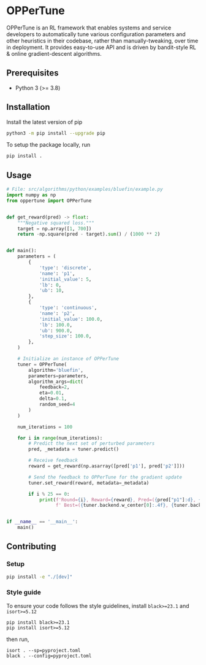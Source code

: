 # OPPerTune

OPPerTune is an RL framework that enables systems and service developers to automatically tune various configuration
parameters and other heuristics in their codebase, rather than manually-tweaking, over time in deployment. It provides
easy-to-use API and is driven by bandit-style RL & online gradient-descent algorithms.

## Prerequisites

- Python 3 (>= 3.8)

## Installation

Install the latest version of pip

```bash
python3 -m pip install --upgrade pip
```

To setup the package locally, run

```bash
pip install .
```

## Usage

```python
# File: src/algorithms/python/examples/bluefin/example.py
import numpy as np
from oppertune import OPPerTune


def get_reward(pred) -> float:
    """Negative squared loss."""
    target = np.array([1, 700])
    return -np.square(pred - target).sum() / (1000 ** 2)


def main():
    parameters = (
        {
            'type': 'discrete',
            'name': 'p1',
            'initial_value': 5,
            'lb': 0,
            'ub': 10,
        },
        {
            'type': 'continuous',
            'name': 'p2',
            'initial_value': 100.0,
            'lb': 100.0,
            'ub': 900.0,
            'step_size': 100.0,
        },
    )

    # Initialize an instance of OPPerTune
    tuner = OPPerTune(
        algorithm='bluefin',
        parameters=parameters,
        algorithm_args=dict(
            feedback=2,
            eta=0.01,
            delta=0.1,
            random_seed=4
        )
    )

    num_iterations = 100

    for i in range(num_iterations):
        # Predict the next set of perturbed parameters
        pred, _metadata = tuner.predict()

        # Receive feedback
        reward = get_reward(np.asarray([pred['p1'], pred['p2']]))

        # Send the feedback to OPPerTune for the gradient update
        tuner.set_reward(reward, metadata=_metadata)

        if i % 25 == 0:
            print(f'Round={i}, Reward={reward}, Pred=({pred["p1"]:d}, {pred["p2"]:.4f}),'
                  f' Best=({tuner.backend.w_center[0]:.4f}, {tuner.backend.w_center[1]:.4f})')


if __name__ == '__main__':
    main()
```

## Contributing

### Setup

```bash
pip install -e "./[dev]"
```

### Style guide

To ensure your code follows the style guidelines, install `black>=23.1` and `isort>=5.12`

```shell
pip install black>=23.1
pip install isort>=5.12
```

then run,

```shell
isort . --sp=pyproject.toml
black . --config=pyproject.toml
```
